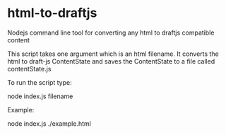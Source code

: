 # html-to-draftjs
Nodejs command line tool for converting any html to draftjs compatible content

This script takes one argument which is an html filename.  It converts the html to draft-js ContentState and saves the ContentState to a file called contentState.js

To run the script type:

node index.js filename

Example:

node index.js ./example.html
